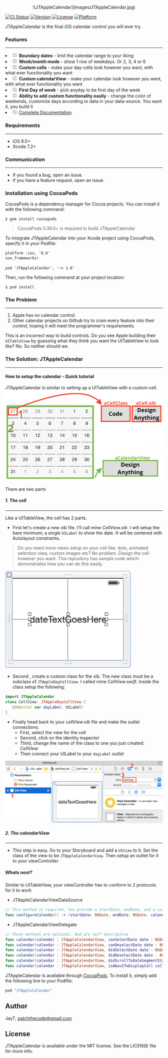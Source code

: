 <p align="center">
![JTAppleCalendar](Images/JTAppleCalendar.jpg)
</p>

[![CI Status](http://img.shields.io/travis/JayT/JTAppleCalendar.svg?style=flat)](https://travis-ci.org/JayT/JTAppleCalendar) [![Version](https://img.shields.io/cocoapods/v/JTAppleCalendar.svg?style=flat)](http://cocoapods.org/pods/JTAppleCalendar) [![License](https://img.shields.io/cocoapods/l/JTAppleCalendar.svg?style=flat)](http://cocoapods.org/pods/JTAppleCalendar) [![Platform](https://img.shields.io/cocoapods/p/JTAppleCalendar.svg?style=flat)](http://cocoapods.org/pods/JTAppleCalendar)

JTAppleCalendar is the final iOS calendar control you will ever try.

### **Features**
---

<li class="task-list-item"><input class="task-list-item-checkbox" checked="checked" disabled="disabled" type="checkbox"> <B>Boundary dates</B> - limit the calendar range to your liking</li>
<li class="task-list-item"><input class="task-list-item-checkbox" checked="checked" disabled="disabled" type="checkbox"> <B>Week/month mode</B> - show 1 row of weekdays. Or 2, 3, 4 or 6</li>
<li class="task-list-item"><input class="task-list-item-checkbox" checked="checked" disabled="disabled" type="checkbox"> <B>Custom cells</B> - make your day-cells look however you want, with what ever functionality you want</li>
<li class="task-list-item"><input class="task-list-item-checkbox" checked="checked" disabled="disabled" type="checkbox"> <B>Custom calendarView</B> - make your calendar look however you want, with what ever functionality you want</li>
<li class="task-list-item"><input class="task-list-item-checkbox" checked="checked" disabled="disabled" type="checkbox"> <B>First Day of week</B> - pick anyday to be first day of the week</li>
<li class="task-list-item"><input class="task-list-item-checkbox" checked="checked" disabled="disabled" type="checkbox"> <B>Ability to add custom functionality easily</B> - change the color of weekends, customize days according to data in your data-source. You want it, you build it</li>

<li class="task-list-item"><input class="task-list-item-checkbox" checked="checked" disabled="disabled" type="checkbox"> <a href="https://github.com/patchthecode/JTAppleCalendar">Complete Documentation</a></li>


### **Requirements**
---

* iOS 8.0+ 
* Xcode 7.2+



### **Communication**
---
* If you found a bug, open an issue.
* If you have a feature request, open an issue.


### **Installation using CocoaPods**

CocoaPods is a dependency manager for Cocoa projects. You can install it with the following command:

    $ gem install cocoapods



> CocoaPods 0.39.0+ is required to build JTAppleCalendar

To integrate JTAppleCalendar into your Xcode project using CocoaPods, specify it in your Podfile:

    platform :ios, '8.0'
    use_frameworks!

    pod 'JTAppleCalendar', '~> 1.0'

Then, run the following command at your project location:

    $ pod install

### **The Problem**
---

1. Apple has no calendar control.
2. Other calendar projects on Github try to cram every feature into their control, hoping it will meet the programmer's requirements.

This is an incorrect way to build controls. Do you see Apple building their `UITableView` by guessing what they think you want the UITableView to look like? No. So neither should we. 

### **The Solution: JTAppleCalendar**
---

#### How to setup the calendar - Quick tutorial

JTAppleCalendar is similar to setting up a UITableView with a custom cell.
![Calendar Overview](Images/CalendarArchitecture.png)


There are two parts
##### 1. The cell
---
Like a UITableView, the cell has 2 parts. 

* First let's create a new xib file. I'll call mine *CellView.xib*. I will setup the bare minimum; a single `UILabel` to show the date. It will be centered with Autolayout constraints. 

> Do you need more views setup on your cell like: dots, animated selection view, custom images etc? No problem. Design the cell however you want. This repository has sample code which demonstrates how you can do this easily.


![CellView](Images/cellXib.png)


* Second , create a custom class for the xib. The new class must be a subclass of `JTAppleDayCellView`. I called mine *CellView.swift*.  Inside the class setup the following:

~~~swift
import JTAppleCalendar 
class CellView: JTAppleDayCellView {
   @IBOutlet var dayLabel: UILabel!
}
~~~

* Finally head back to your *cellView.xib* file and make the outlet connections.
    - First,  select the view for the cell
    - Second, click on the identity inspector
    - Third, change the name of the class to one you just created: *CellView*
    - Then connect your UILabel to your `dayLabel` outlet

![Instructions](Images/setupInstructions.png)

##### 2. The calendarView
---
* This step is easy. Go to your Storyboard and add a `UIView` to it. Set the class of the view to be `JTAppleCalendarView`. Then setup an outlet for it to your viewController. 


##### Whats next?
Similar to UITableView, your viewController has to conform to 2 protocols for it to work

* JTAppleCalendarViewDataSource
~~~swift
// This method is required. You provide a startDate, endDate, and a calendar configured to your liking.
func configureCalendar() -> (startDate: NSDate, endDate: NSDate, calendar: NSCalendar)
~~~
* JTAppleCalendarViewDelegate 
~~~swift
// These methods are optional. And are self descriptive	
func calendar(calendar : JTAppleCalendarView, canSelectDate date : NSDate, cell: JTAppleDayCellView, cellState: CellState) -> Bool
func calendar(calendar : JTAppleCalendarView, canDeselectDate date : NSDate, cell: JTAppleDayCellView, cellState: CellState) -> Bool
func calendar(calendar : JTAppleCalendarView, didSelectDate date : NSDate, cell: JTAppleDayCellView, cellState: CellState) -> Void
func calendar(calendar : JTAppleCalendarView, didDeselectDate date : NSDate, cell: JTAppleDayCellView?, cellState: CellState) -> Void
func calendar(calendar : JTAppleCalendarView, didScrollToDateSegmentStartingWith date: NSDate?, endingWithDate: NSDate?) -> Void
func calendar(calendar : JTAppleCalendarView, isAboutToDisplayCell cell: JTAppleDayCellView, date:NSDate, cellState: CellState) -> Void
~~~



JTAppleCalendar is available through [CocoaPods](http://cocoapods.org). To install
it, simply add the following line to your Podfile:

```ruby
pod "JTAppleCalendar"
```

## Author

JayT, patchthecode@gmail.com

## License

JTAppleCalendar is available under the MIT license. See the LICENSE file for more info.
